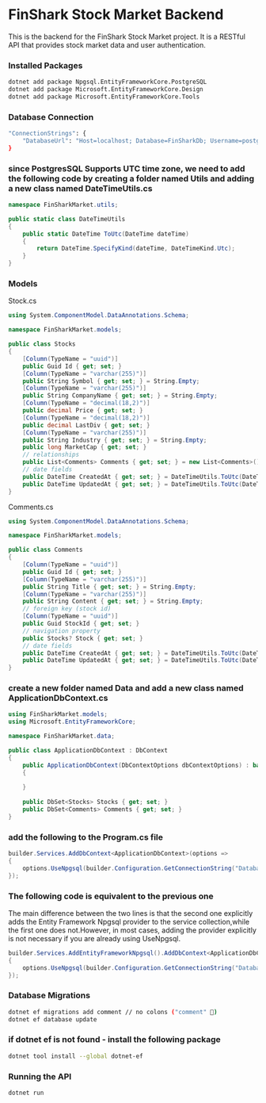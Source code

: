 ﻿# FinShark Stock Market Backend

This is the backend for the FinShark Stock Market project. It is a RESTful API that provides stock market data and user authentication.

### Installed Packages

```bash
dotnet add package Npgsql.EntityFrameworkCore.PostgreSQL
dotnet add package Microsoft.EntityFrameworkCore.Design
dotnet add package Microsoft.EntityFrameworkCore.Tools
```

### Database Connection

```bash
"ConnectionStrings": {
    "DatabaseUrl": "Host=localhost; Database=FinSharkDb; Username=postgres; Password=your_password"
}
```

### since PostgresSQL Supports UTC time zone, we need to add the following code by creating a folder named **Utils** and adding a new class named **DateTimeUtils.cs**

```csharp
namespace FinSharkMarket.utils;

public static class DateTimeUtils
{
    public static DateTime ToUtc(DateTime dateTime)
    {
        return DateTime.SpecifyKind(dateTime, DateTimeKind.Utc);
    }
}
```

### Models
Stock.cs
```csharp
using System.ComponentModel.DataAnnotations.Schema;

namespace FinSharkMarket.models;

public class Stocks
{
    [Column(TypeName = "uuid")]
    public Guid Id { get; set; }
    [Column(TypeName = "varchar(255)")]
    public String Symbol { get; set; } = String.Empty;
    [Column(TypeName = "varchar(255)")]
    public String CompanyName { get; set; } = String.Empty;
    [Column(TypeName = "decimal(18,2)")]
    public decimal Price { get; set; }
    [Column(TypeName = "decimal(18,2)")]
    public decimal LastDiv { get; set; }
    [Column(TypeName = "varchar(255)")]
    public String Industry { get; set; } = String.Empty;
    public long MarketCap { get; set; }
    // relationships
    public List<Comments> Comments { get; set; } = new List<Comments>();
    // date fields
    public DateTime CreatedAt { get; set; } = DateTimeUtils.ToUtc(DateTime.Now);
    public DateTime UpdatedAt { get; set; } = DateTimeUtils.ToUtc(DateTime.Now);
}
```

Comments.cs
```csharp
using System.ComponentModel.DataAnnotations.Schema;

namespace FinSharkMarket.models;

public class Comments
{
    [Column(TypeName = "uuid")]
    public Guid Id { get; set; }
    [Column(TypeName = "varchar(255)")]
    public String Title { get; set; } = String.Empty;
    [Column(TypeName = "varchar(255)")]
    public String Content { get; set; } = String.Empty;
    // foreign key (stock id)
    [Column(TypeName = "uuid")]
    public Guid StockId { get; set; }
    // navigation property
    public Stocks? Stock { get; set; }
    // date fields
    public DateTime CreatedAt { get; set; } = DateTimeUtils.ToUtc(DateTime.Now);
    public DateTime UpdatedAt { get; set; } = DateTimeUtils.ToUtc(DateTime.Now);
}
```

### create a new folder named **Data** and add a new class named **ApplicationDbContext.cs**

```csharp
using FinSharkMarket.models;
using Microsoft.EntityFrameworkCore;

namespace FinSharkMarket.data;

public class ApplicationDbContext : DbContext
{
    public ApplicationDbContext(DbContextOptions dbContextOptions) : base(dbContextOptions)
    {
        
    }
    
    public DbSet<Stocks> Stocks { get; set; }
    public DbSet<Comments> Comments { get; set; }
}
```

### add the following to the Program.cs file

```csharp
builder.Services.AddDbContext<ApplicationDbContext>(options =>
{
    options.UseNpgsql(builder.Configuration.GetConnectionString("DatabaseUrl"));
});
```

### The following code is equivalent to the previous one

The main difference between the two lines is that the second one explicitly adds the Entity Framework Npgsql provider to the service collection,while the first one does not.However, in most cases, adding the provider explicitly is not necessary if you are already using UseNpgsql.
```csharp
builder.Services.AddEntityFrameworkNpgsql().AddDbContext<ApplicationDbContext>(options =>
{
    options.UseNpgsql(builder.Configuration.GetConnectionString("DatabaseUrl"));
});
```

### Database Migrations

```bash
dotnet ef migrations add comment // no colons ("comment" 🚨)
dotnet ef database update
```

### if dotnet ef is not found - install the following package

```bash
dotnet tool install --global dotnet-ef
```

### Running the API

```bash
dotnet run
```